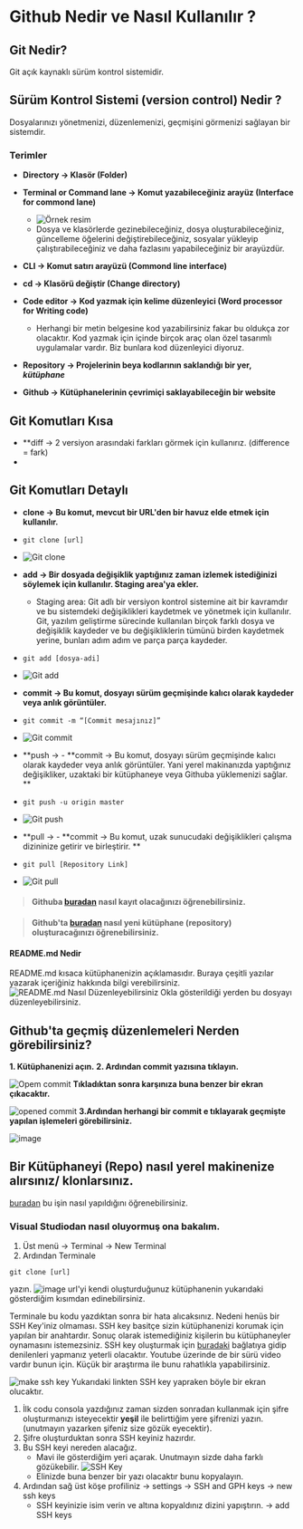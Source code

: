 # Github Nedir ve Nasıl Kullanılır ?

## Git Nedir?
Git açık kaynaklı sürüm kontrol sistemidir.

## Sürüm Kontrol Sistemi (version control) Nedir ?
Dosyalarınızı yönetmenizi, düzenlemenizi, geçmişini görmenizi sağlayan bir sistemdir.

### Terimler
- **Directory -> Klasör (Folder)**
- **Terminal or Command lane -> Komut yazabileceğiniz arayüz (Interface for commond lane)**

  -  ![Örnek resim](https://www.mfitzp.com/images/method/1472/GitBranchName_1.png)
  -  Dosya ve klasörlerde gezinebileceğiniz, dosya oluşturabileceğiniz, güncelleme öğelerini değiştirebileceğiniz, sosyalar yükleyip çalıştırabileceğiniz ve daha fazlasını yapabileceğiniz bir arayüzdür.
- **CLI -> Komut satırı arayüzü (Commond line interface)**
- **cd -> Klasörü değiştir (Change directory)**
- **Code editor -> Kod yazmak için kelime düzenleyici (Word processor for Writing code)**
  - Herhangi bir metin belgesine kod yazabilirsiniz fakar bu oldukça zor olacaktır. Kod yazmak için içinde birçok araç olan özel tasarımlı uygulamalar vardır. Biz bunlara kod düzenleyici diyoruz.
- **Repository -> Projelerinin beya kodlarının saklandığı bir yer, _kütüphane_**
- **Github -> Kütüphanelerinin çevrimiçi saklayabileceğin bir website**
## Git Komutları Kısa
- **diff -> 2 versiyon arasındaki farkları görmek için kullanırız. (difference = fark)
- 

## Git Komutları Detaylı
- **clone -> Bu komut, mevcut bir URL'den bir havuz elde etmek için kullanılır.**
- ```console
  git clone [url]
  ```
-  ![Git clone](https://linuxteaching.com/storage/img/images_4/git_clone_ssh.png)

- **add -> Bir dosyada değişiklik yaptığınız zaman izlemek istediğinizi söylemek için kullanılır. Staging area'ya ekler.**
  - Staging area:  Git adlı bir versiyon kontrol sistemine ait bir kavramdır ve bu sistemdeki değişiklikleri kaydetmek ve yönetmek için kullanılır. Git, yazılım geliştirme sürecinde kullanılan birçok farklı dosya ve değişiklik kaydeder ve bu değişikliklerin tümünü birden kaydetmek yerine, bunları adım adım ve parça parça kaydeder. 

- ```console
  git add [dosya-adi] 
  ```
 -  ![Git add](https://i.hizliresim.com/g03r8qd.jpg)
 
 - **commit -> Bu komut, dosyayı sürüm geçmişinde kalıcı olarak kaydeder veya anlık görüntüler.**
- ```console
  git commit -m “[Commit mesajınız]”
  ```
 -  ![Git commit](https://static.javatpoint.com/tutorial/git/images/git-push1.png)

 - **push ->  - **commit -> Bu komut, dosyayı sürüm geçmişinde kalıcı olarak kaydeder veya anlık görüntüler. Yani yerel makinanızda yaptığınız değişikliker, uzaktaki bir kütüphaneye veya Githuba yüklemenizi sağlar. **
- ```console
  git push -u origin master
  ```
 -  ![Git push](https://static.javatpoint.com/tutorial/git/images/git-push2.png)

 - **pull ->  - **commit -> Bu komut, uzak sunucudaki değişiklikleri çalışma dizininize getirir ve birleştirir. **
- ```console
  git pull [Repository Link]
  ```
 -  ![Git pull](https://www.jquery-az.com/wp-content/uploads/2018/06/4.0_4-Git-local-pull.png)

> #### Githuba [buradan](https://sosyalmedyabilgi.com/github-hesap-olusturma-nasil-yapilir-2022/) nasıl kayıt olacağınızı öğrenebilirsiniz.

> #### Github'ta [buradan](https://docs.github.com/en/repositories/creating-and-managing-repositories/creating-a-new-repository) nasıl yeni kütüphane (repository) oluşturacağınızı öğrenebilirsiniz.
#### README.md Nedir
README.md kısaca kütüphanenizin açıklamasıdır. Buraya çeşitli yazılar yazarak içeriğiniz hakkında bilgi verebilirsiniz.
![README.md Nasıl Düzenleyebilirsiniz](https://user-images.githubusercontent.com/102587414/186388658-6b74c2e3-58db-43d5-a3c0-d553f750db6c.png)
Okla gösterildiği yerden bu dosyayı düzenleyebilirsiniz.

## Github'ta geçmiş düzenlemeleri Nerden görebilirsiniz?
**1. Kütüphanenizi açın.**
**2. Ardından commit yazısına tıklayın.**

   ![Opem commit](https://user-images.githubusercontent.com/102587414/186391609-a575695a-053c-4d93-bc29-e4afda618c38.png)
   **Tıkladıktan sonra karşınıza buna benzer bir ekran çıkacaktır.**
   
   ![opened commit](https://user-images.githubusercontent.com/102587414/186391876-5cfeb11f-8d5f-422c-959e-11ec81767b0a.png)
**3.Ardından herhangi bir commit e tıklayarak geçmişte yapılan işlemeleri görebilirsiniz.**

![image](https://user-images.githubusercontent.com/102587414/186392547-4d57b245-64de-4245-b13e-5ce43d244bca.png)

## Bir Kütüphaneyi (Repo) nasıl yerel makinenize alırsınız/ klonlarsınız. 
[buradan](https://docs.github.com/en/repositories/creating-and-managing-repositories/cloning-a-repository) bu işin nasıl yapıldığını öğrenebilirsiniz.

### Visual Studiodan nasıl oluyormuş ona bakalım.
1. Üst menü -> Terminal -> New Terminal
2. Ardından Terminale 
  ```console
  git clone [url]
  ```
  yazın.
  ![image](https://user-images.githubusercontent.com/102587414/186403087-27b59eac-0308-4cb3-813c-faa17d6103bd.png)
  url'yi kendi oluşturduğunuz kütüphanenin yukarıdaki gösterdiğim kısımdan edinebilirsiniz.
  
  Terminale bu kodu yazdıktan sonra bir hata alıcaksınız. Nedeni henüs bir SSH Key'iniz olmaması. SSH key basitçe sizin kütüphanenizi korumak için yapılan bir anahtardır. Sonuç olarak istemediğiniz kişilerin bu kütüphaneyler oynamasını istemezsiniz.
  SSH key oluşturmak için [buradaki](https://docs.github.com/en/authentication/connecting-to-github-with-ssh/generating-a-new-ssh-key-and-adding-it-to-the-ssh-agent) bağlatıya gidip denilenleri yapmanız yeterli olacaktır. Youtube üzerinde de bir sürü video vardır bunun için. Küçük bir araştırma ile bunu rahatlıkla yapabilirsiniz.
  
![make ssh key](https://user-images.githubusercontent.com/102587414/186407930-7c855ce5-c28d-43af-a98e-7f5cafb56906.png)
Yukarıdaki linkten SSH key yapraken böyle bir ekran olucaktır.
1. İlk codu consola yazdığınız zaman sizden sonradan kullanmak için şifre oluşturmanızı isteyecektir **yeşil** ile belirttiğim yere şifrenizi yazın. (unutmayın yazarken şifeniz size gözük eyecektir).
2. Şifre oluşturduktan sonra SSH keyiniz hazırdır.
3. Bu SSH keyi nereden alacağız. 
   - Mavi ile gösterdiğim yeri açarak. Unutmayın sizde daha farklı gözükebilir.
   ![SSH Key](https://user-images.githubusercontent.com/102587414/186408806-1d8f2e0b-d539-46e0-90c8-79c23b93b717.png)
   - Elinizde buna benzer bir yazı olacaktır bunu kopyalayın.
4. Ardından sağ üst köşe profiliniz -> settings -> SSH and GPH keys -> new ssh keys 
   - SSH keyinizie isim verin ve altına kopyaldınız dizini yapıştırın. -> add SSH keys


 







